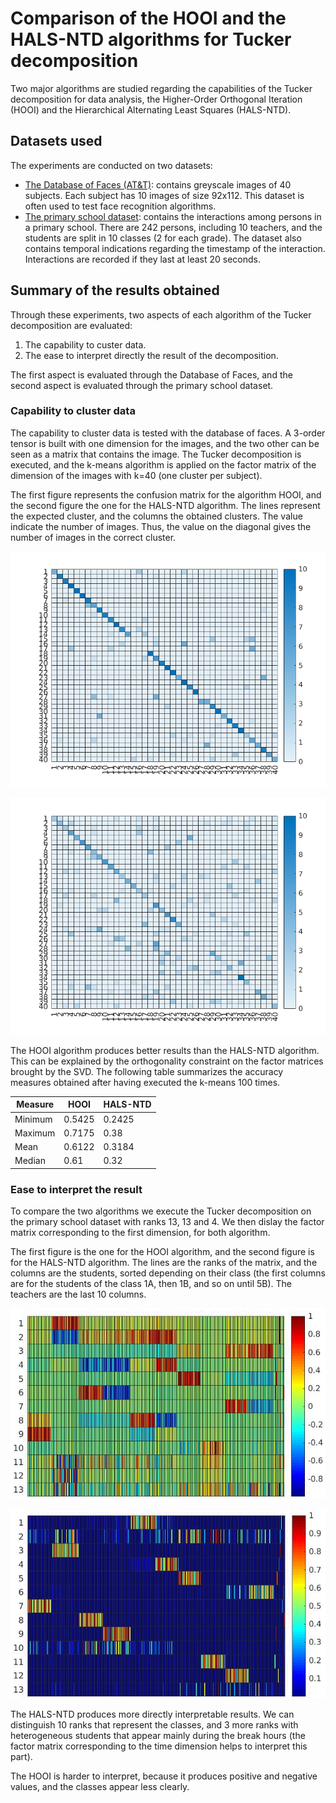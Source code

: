 # Comparison of the HOOI and the HALS-NTD algorithms for Tucker decomposition

Two major algorithms are studied regarding the capabilities of the Tucker decomposition for data analysis, the Higher-Order Orthogonal Iteration (HOOI) and the Hierarchical Alternating Least Squares (HALS-NTD).

## Datasets used

The experiments are conducted on two datasets:
- [The Database of Faces (AT&T)](https://cam-orl.co.uk/facedatabase.html): contains greyscale images of 40 subjects. Each subject has 10 images of size 92x112. This dataset is often used to test face recognition algorithms.
- [The primary school dataset](http://www.sociopatterns.org/datasets/primary-school-cumulative-networks/): contains the interactions among persons in a primary school. There are 242 persons, including 10 teachers, and the students are split in 10 classes (2 for each grade). The dataset also contains temporal indications regarding the timestamp of the interaction. Interactions are recorded if they last at least 20 seconds.

## Summary of the results obtained

Through these experiments, two aspects of each algorithm of the Tucker decomposition are evaluated:
1. The capability to custer data.
1. The ease to interpret directly the result of the decomposition.

The first aspect is evaluated through the Database of Faces, and the second aspect is evaluated through the primary school dataset.

### Capability to cluster data

The capability to cluster data is tested with the database of faces. A 3-order tensor is built with one dimension for the images, and the two other can be seen as a matrix that contains the image. The Tucker decomposition is executed, and the k-means algorithm is applied on the factor matrix of the dimension of the images with k=40 (one cluster per subject).

The first figure represents the confusion matrix for the algorithm HOOI, and the second figure the one for the HALS-NTD algorithm. The lines represent the expected cluster, and the columns the obtained clusters. The value indicate the number of images. Thus, the value on the diagonal gives the number of images in the correct cluster.  

![Confusion matrix for the HOOI algorithm](../images/database_of_faces/hooi_confusion_matrix.png)

![Confusion matrix for the HALS-NTD algorithm](../images/database_of_faces/hals_confusion_matrix.png)

The HOOI algorithm produces better results than the HALS-NTD algorithm. This can be explained by the orthogonality constraint on the factor matrices brought by the SVD. The following table summarizes the accuracy measures obtained after having executed the k-means 100 times.

| Measure  | HOOI  | HALS-NTD  |
|---|---|---|
| Minimum  | 0.5425  | 0.2425  |
| Maximum  | 0.7175  | 0.38  |
| Mean  | 0.6122  | 0.3184  |
| Median  | 0.61  | 0.32  |

### Ease to interpret the result

To compare the two algorithms we execute the Tucker decomposition on the primary school dataset with ranks 13, 13 and 4. We then dislay the factor matrix corresponding to the first dimension, for both algorithm.

The first figure is the one for the HOOI algorithm, and the second figure is for the HALS-NTD algorithm. The lines are the ranks of the matrix, and the columns are the students, sorted depending on their class (the first columns are for the students of the class 1A, then 1B, and so on until 5B). The teachers are the last 10 columns.

![Heatmap of the factor matrix corresponding to the first dimension - HOOI algorithm](../images/primary_school/hooi_factor_matrix_students.png)

![Heatmap of the factor matrix corresponding to the first dimension - HALS-NTD algorithm](../images/primary_school/hals_factor_matrix_students.png)

The HALS-NTD produces more directly interpretable results. We can distinguish 10 ranks that represent the classes, and 3 more ranks with heterogeneous students that appear mainly during the break hours (the factor matrix corresponding to the time dimension helps to interpret this part).

The HOOI is harder to interpret, because it produces positive and negative values, and the classes appear less clearly.
